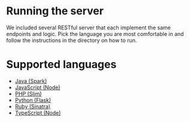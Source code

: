 # Running the server

We included several RESTful server that each implement the same endpoints and logic.
Pick the language you are most comfortable in and follow the instructions in the directory on how to run.

# Supported languages

* [Java (Spark)](java/README.md)
* [JavaScript (Node)](node/README.md)
* [PHP (Slim)](php/README.md)
* [Python (Flask)](python/README.md)
* [Ruby (Sinatra)](ruby/README.md)
* [TypeScript (Node)](typescript/README.md)
